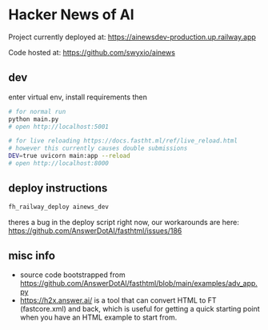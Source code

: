 # Hacker News of AI

Project currently deployed at: https://ainewsdev-production.up.railway.app

Code hosted at: https://github.com/swyxio/ainews

## dev

enter virtual env, install requirements then

```bash
# for normal run
python main.py 
# open http://localhost:5001

# for live reloading https://docs.fastht.ml/ref/live_reload.html
# however this currently causes double submissions
DEV=true uvicorn main:app --reload
# open http://localhost:8000
```

## deploy instructions

```bash
fh_railway_deploy ainews_dev
```

theres a bug in the deploy script right now, our workarounds are here: https://github.com/AnswerDotAI/fasthtml/issues/186


## misc info

- source code bootstrapped from https://github.com/AnswerDotAI/fasthtml/blob/main/examples/adv_app.py
- https://h2x.answer.ai/ is a tool that can convert HTML to FT (fastcore.xml) and back, which is useful for getting a quick starting point when you have an HTML example to start from.